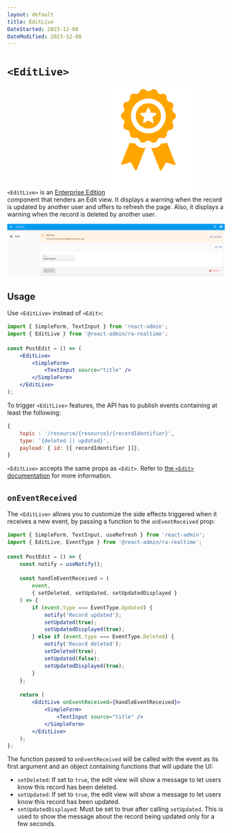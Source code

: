 ```yaml
---
layout: default
title: EditLive
DateStarted: 2023-12-08
DateModified: 2023-12-08
---
```


# `<EditLive>`

`<EditLive>` is an [Enterprise Edition](https://marmelab.com/ra-enterprise)<img class="icon" src="./img/premium.svg" /> component that renders an Edit view. It displays a warning when the record is updated by another user and offers to refresh the page. Also, it displays a warning when the record is deleted by another user.

![EditLive](./img/EditLive.png)

## Usage

Use `<EditLive>` instead of `<Edit>`:

```jsx
import { SimpleForm, TextInput } from 'react-admin';
import { EditLive } from '@react-admin/ra-realtime';

const PostEdit = () => (
    <EditLive>
        <SimpleForm>
            <TextInput source="title" />
        </SimpleForm>
    </EditLive>
);
```

To trigger `<EditLive>` features, the API has to publish events containing at least the following:

```js
{
    topic : '/resource/{resource}/{recordIdentifier}',
    type: '{deleted || updated}',
    payload: { id: [{ recordIdentifier }]},
}
```

`<EditLive>` accepts the same props as `<Edit>`. Refer to [the `<Edit>` documentation](./Edit.md) for more information.

## `onEventReceived`

The `<EditLive>` allows you to customize the side effects triggered when it receives a new event, by passing a function to the `onEventReceived` prop:

```jsx
import { SimpleForm, TextInput, useRefresh } from 'react-admin';
import { EditLive, EventType } from '@react-admin/ra-realtime';

const PostEdit = () => {
    const notify = useNotify();

    const handleEventReceived = (
        event,
        { setDeleted, setUpdated, setUpdatedDisplayed }
    ) => {
        if (event.type === EventType.Updated) {
            notify('Record updated');
            setUpdated(true);
            setUpdatedDisplayed(true);
        } else if (event.type === EventType.Deleted) {
            notify('Record deleted');
            setDeleted(true);
            setUpdated(false);
            setUpdatedDisplayed(true);
        }
    };

    return (
        <EditLive onEventReceived={handleEventReceived}>
            <SimpleForm>
                <TextInput source="title" />
            </SimpleForm>
        </EditLive>
    );
};
```

The function passed to `onEventReceived` will be called with the event as its first argument and an object containing functions that will update the UI:

-   `setDeleted`: If set to `true`, the edit view will show a message to let users know this record has been deleted.
-   `setUpdated`: If set to `true`, the edit view will show a message to let users know this record has been updated.
-   `setUpdatedDisplayed`: Must be set to true after calling `setUpdated`. This is used to show the message about the record being updated only for a few seconds.
